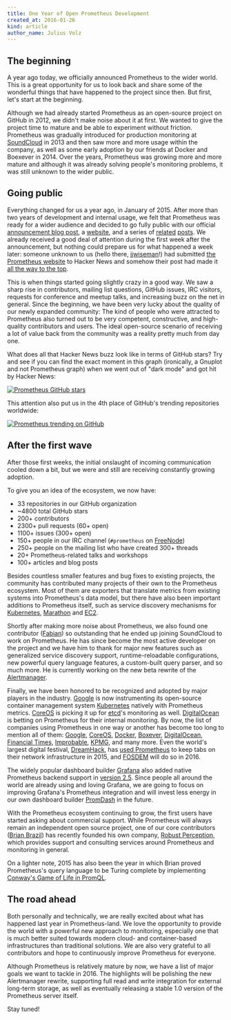 ```yaml
---
title: One Year of Open Prometheus Development
created_at: 2016-01-26
kind: article
author_name: Julius Volz
---
```


## The beginning

A year ago today, we officially announced Prometheus to the wider world. This
is a great opportunity for us to look back and share some of the wonderful
things that have happened to the project since then. But first, let's start at
the beginning.

Although we had already started Prometheus as an open-source project on GitHub in
2012, we didn't make noise about it at first. We wanted to give the project
time to mature and be able to experiment without friction. Prometheus was
gradually introduced for production monitoring at
[SoundCloud](https://soundcloud.com/) in 2013 and then saw more and more
usage within the company, as well as some early adoption by our friends at
Docker and Boexever in 2014. Over the years, Prometheus was growing more and
more mature and although it was already solving people's monitoring problems,
it was still unknown to the wider public.

## Going public

Everything changed for us a year ago, in January of 2015. After more than two
years of development and internal usage, we felt that Prometheus was ready for
a wider audience and decided to go fully public with our official [announcement
blog post](https://developers.soundcloud.com/blog/prometheus-monitoring-at-soundcloud),
a [website](https://prometheus.io/), and a series of
[related](http://www.boxever.com/tags/monitoring)
[posts](http://5pi.de/2015/01/26/monitor-docker-containers-with-prometheus/).
We already received a good deal of attention during the first week after the
announcement, but nothing could prepare us for what happened a week later:
someone unknown to us (hello there,
[jjwiseman](https://news.ycombinator.com/user?id=jjwiseman)!) had submitted
[the Prometheus website](https://prometheus.io/) to Hacker News and somehow their
post had made it [all the way to the top](https://news.ycombinator.com/item?id=8995696).

This is when things started going slightly crazy in a good way. We saw a sharp
rise in contributors, mailing list questions, GitHub issues, IRC visitors,
requests for conference and meetup talks, and increasing buzz on the net in
general. Since the beginning, we have been very lucky about the quality of our
newly expanded community: The kind of people who were attracted to Prometheus
also turned out to be very competent, constructive, and high-quality
contributors and users. The ideal open-source scenario of receiving a lot of
value back from the community was a reality pretty much from day one.

What does all that Hacker News buzz look like in terms of GitHub stars? Try and
see if you can find the exact moment in this graph (ironically, a Gnuplot and
not Prometheus graph) when we went out of "dark mode" and got hit by Hacker
News:

[![Prometheus GitHub stars](/assets/prometheus_github_stars.png)](/assets/prometheus_github_stars.png)

This attention also put us in the 4th place of GitHub's trending repositories
worldwide:

[![Prometheus trending on GitHub](/assets/prometheus_github_trending.png)](/assets/prometheus_github_trending.png)

## After the first wave

After those first weeks, the initial onslaught of incoming communication cooled
down a bit, but we were and still are receiving constantly growing adoption.

To give you an idea of the ecosystem, we now have:

- 33 repositories in our GitHub organization
- ~4800 total GitHub stars
- 200+ contributors
- 2300+ pull requests (60+ open)
- 1100+ issues (300+ open)
- 150+ people in our IRC channel (`#prometheus` on [FreeNode](http://freenode.net/))
- 250+ people on the mailing list who have created 300+ threads
- 20+ Prometheus-related talks and workshops
- 100+ articles and blog posts

Besides countless smaller features and bug fixes to existing projects, the
community has contributed many projects of their own to the Prometheus
ecosystem. Most of them are exporters that translate metrics from existing
systems into Prometheus's data model, but there have also been important
additions to Prometheus itself, such as service discovery mechanisms for
[Kubernetes](http://kubernetes.io/),
[Marathon](https://mesosphere.github.io/marathon/) and
[EC2](http://aws.amazon.com/ec2/).

Shortly after making more noise about Prometheus, we also found one contributor
([Fabian](https://github.com/fabxc)) so outstanding that he ended up joining
SoundCloud to work on Prometheus. He has since become the most active developer
on the project and we have him to thank for major new features such as
generalized service discovery support, runtime-reloadable configurations, new
powerful query language features, a custom-built query parser, and so much
more. He is currently working on the new beta rewrite of the
[Alertmanager](https://github.com/prometheus/alertmanager).

Finally, we have been honored to be recognized and adopted by major players in
the industry. [Google](https://www.google.com) is now instrumenting its open-source
container management system [Kubernetes](http://kubernetes.io/) natively with
Prometheus metrics. [CoreOS](https://coreos.com/) is picking it up for
[etcd](https://coreos.com/etcd/)'s monitoring as well. [DigitalOcean](https://www.digitalocean.com/) is betting on Prometheus for their
internal monitoring. By now, the list of companies using Prometheus in one way
or another has become too long to mention all of them:
[Google](https://www.google.com),
[CoreOS](https://coreos.com/), [Docker](https://docker.com),
[Boxever](http://www.boxever.com/),
[DigitalOcean](https://www.digitalocean.com/), [Financial Times](http://www.ft.com/),
[Improbable](http://improbable.io/), [KPMG](https://www.kpmg.com), and many more.
Even the world's largest digital festival,
[DreamHack](https://www.dreamhack.se), has [used
Prometheus](/blog/2015/06/24/monitoring-dreamhack/) to keep
tabs on their network infrastructure in 2015, and
[FOSDEM](https://fosdem.org/2016/) will do so in 2016.

The widely popular dashboard builder [Grafana](http://grafana.org/) also added
native Prometheus backend support in [version
2.5](http://grafana.org/blog/2015/10/28/Grafana-2-5-Released.html). Since
people all around the world are already using and loving Grafana, we are going
to focus on improving Grafana's Prometheus integration and will invest
less energy in our own dashboard builder
[PromDash](https://github.com/prometheus/promdash) in the future.

With the Prometheus ecosystem continuing to grow, the first users have started
asking about commercial support. While Prometheus will always remain an
independent open source project, one of our core contributors ([Brian
Brazil](https://github.com/brian-brazil)) has recently founded his own company,
[Robust Perception](http://www.robustperception.io/), which provides support
and consulting services around Prometheus and monitoring in general.

On a lighter note, 2015 has also been the year in which Brian proved Prometheus's query
language to be Turing complete by implementing
[Conway's Game of Life in PromQL](http://www.robustperception.io/conways-life-in-prometheus/).

## The road ahead

Both personally and technically, we are really excited about what has happened
last year in Prometheus-land. We love the opportunity to provide the world with
a powerful new approach to monitoring, especially one that is much better
suited towards modern cloud- and container-based infrastructures than
traditional solutions. We are also very grateful to all contributors and
hope to continuously improve Prometheus for everyone.

Although Prometheus is relatively mature by now, we have a list of major goals
we want to tackle in 2016. The highlights will be polishing the new
Alertmanager rewrite, supporting full read and write integration for external
long-term storage, as well as eventually releasing a stable 1.0 version of the
Prometheus server itself.

Stay tuned!
